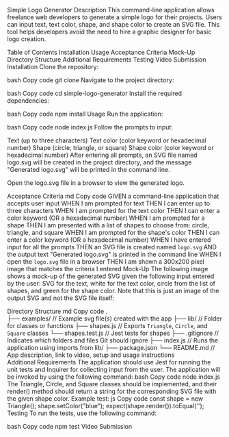 Simple Logo Generator
Description
This command-line application allows freelance web developers to generate a simple logo for their projects. Users can input text, text color, shape, and shape color to create an SVG file. This tool helps developers avoid the need to hire a graphic designer for basic logo creation.

Table of Contents
Installation
Usage
Acceptance Criteria
Mock-Up
Directory Structure
Additional Requirements
Testing
Video Submission
Installation
Clone the repository:

bash
Copy code
git clone <repository-url>
Navigate to the project directory:

bash
Copy code
cd simple-logo-generator
Install the required dependencies:

bash
Copy code
npm install
Usage
Run the application:

bash
Copy code
node index.js
Follow the prompts to input:

Text (up to three characters)
Text color (color keyword or hexadecimal number)
Shape (circle, triangle, or square)
Shape color (color keyword or hexadecimal number)
After entering all prompts, an SVG file named logo.svg will be created in the project directory, and the message "Generated logo.svg" will be printed in the command line.

Open the logo.svg file in a browser to view the generated logo.

Acceptance Criteria
md
Copy code
GIVEN a command-line application that accepts user input
WHEN I am prompted for text
THEN I can enter up to three characters
WHEN I am prompted for the text color
THEN I can enter a color keyword (OR a hexadecimal number)
WHEN I am prompted for a shape
THEN I am presented with a list of shapes to choose from: circle, triangle, and square
WHEN I am prompted for the shape's color
THEN I can enter a color keyword (OR a hexadecimal number)
WHEN I have entered input for all the prompts
THEN an SVG file is created named `logo.svg`
AND the output text "Generated logo.svg" is printed in the command line
WHEN I open the `logo.svg` file in a browser
THEN I am shown a 300x200 pixel image that matches the criteria I entered
Mock-Up
The following image shows a mock-up of the generated SVG given the following input entered by the user: SVG for the text, white for the text color, circle from the list of shapes, and green for the shape color. Note that this is just an image of the output SVG and not the SVG file itself:



Directory Structure
md
Copy code
.  
├── examples/           // Example svg file(s) created with the app
├── lib/                // Folder for classes or functions
    ├── shapes.js       // Exports `Triangle`, `Circle`, and `Square` classes
    └── shapes.test.js  // Jest tests for shapes
├── .gitignore          // Indicates which folders and files Git should ignore
├── index.js            // Runs the application using imports from lib/
├── package.json
└── README.md           // App description, link to video, setup and usage instructions           
Additional Requirements
The application should use Jest for running the unit tests and Inquirer for collecting input from the user.
The application will be invoked by using the following command:
bash
Copy code
node index.js
The Triangle, Circle, and Square classes should be implemented, and their render() method should return a string for the corresponding SVG file with the given shape color.
Example test:
js
Copy code
const shape = new Triangle();
shape.setColor("blue");
expect(shape.render()).toEqual('<polygon points="150, 18 244, 182 56, 182" fill="blue" />');
Testing
To run the tests, use the following command:

bash
Copy code
npm test
Video Submission
